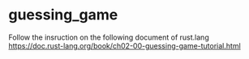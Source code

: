 # guessing_game
Follow the insruction on the following document of rust.lang
https://doc.rust-lang.org/book/ch02-00-guessing-game-tutorial.html
